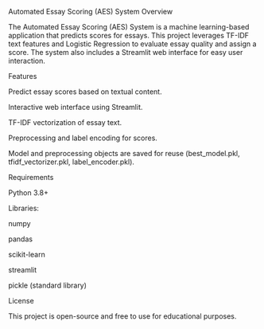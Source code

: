 Automated Essay Scoring (AES) System
Overview

The Automated Essay Scoring (AES) System is a machine learning-based application that predicts scores for essays. This project leverages TF-IDF text features and Logistic Regression to evaluate essay quality and assign a score. The system also includes a Streamlit web interface for easy user interaction.

Features

Predict essay scores based on textual content.

Interactive web interface using Streamlit.

TF-IDF vectorization of essay text.

Preprocessing and label encoding for scores.

Model and preprocessing objects are saved for reuse (best_model.pkl, tfidf_vectorizer.pkl, label_encoder.pkl).

Requirements

Python 3.8+

Libraries:

numpy

pandas

scikit-learn

streamlit

pickle (standard library)

License

This project is open-source and free to use for educational purposes.
